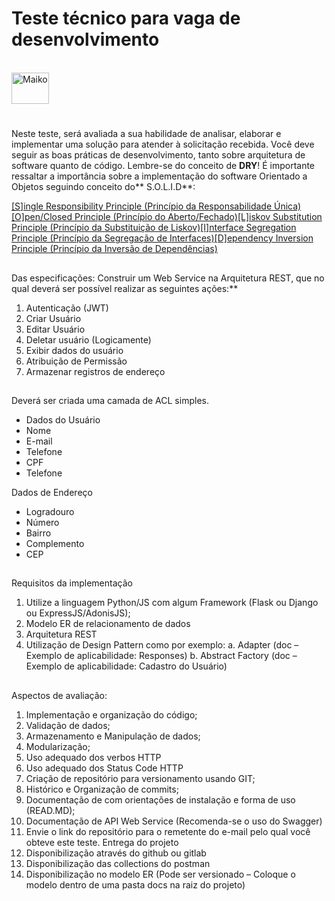 # Teste técnico para vaga de desenvolvimento

<div style="display: inline_block"><br>
  <img align="center" alt="Maiko" height="50" width="60" src="https://cdn.jsdelivr.net/gh/devicons/devicon/icons/python/python-original.svg"">
    </div> 
    
 #

Neste teste, será avaliada a sua habilidade de analisar, elaborar e implementar uma solução
para atender à solicitação recebida. Você deve seguir as boas práticas de desenvolvimento, tanto
sobre arquitetura de software quanto de código.
Lembre-se do conceito de **DRY**!
É importante ressaltar a importância sobre a implementação do software Orientado a Objetos
seguindo conceito do** S.O.L.I.D**:

[[S]ingle Responsibility Principle (Princípio da Responsabilidade Única)[O]pen/Closed Principle (Princípio do Aberto/Fechado)[L]iskov Substitution Principle (Princípio da Substituição de Liskov)[I]nterface Segregation Principle (Princípio da Segregação de Interfaces)[D]ependency Inversion Principle (Princípio da Inversão de Dependências)](https://pt.wikipedia.org/wiki/SOLID "[S]ingle Responsibility Principle (Princípio da Responsabilidade Única)[O]pen/Closed Principle (Princípio do Aberto/Fechado)[L]iskov Substitution Principle (Princípio da Substituição de Liskov)[I]nterface Segregation Principle (Princípio da Segregação de Interfaces)[D]ependency Inversion Principle (Princípio da Inversão de Dependências)")


##
Das especificações:
Construir um Web Service na Arquitetura REST, que no qual deverá ser possível realizar as
seguintes ações:**
1. Autenticação (JWT)
2. Criar Usuário
3. Editar Usuário
4. Deletar usuário (Logicamente)
5. Exibir dados do usuário
6. Atribuição de Permissão
7. Armazenar registros de endereço

##
Deverá ser criada uma camada de ACL simples.

- Dados do Usuário
- Nome
- E-mail
- Telefone
- CPF
- Telefone

Dados de Endereço
- Logradouro
- Número
- Bairro
- Complemento
- CEP


##
Requisitos da implementação

1. Utilize a linguagem Python/JS com algum Framework (Flask ou Django ou ExpressJS/AdonisJS);
2. Modelo ER de relacionamento de dados
3. Arquitetura REST
4. Utilização de Design Pattern como por exemplo:
a. Adapter (doc – Exemplo de aplicabilidade: Responses)
b. Abstract Factory (doc – Exemplo de aplicabilidade: Cadastro do Usuário)

##
Aspectos de avaliação:

1. Implementação e organização do código;
2. Validação de dados;
3. Armazenamento e Manipulação de dados;
4. Modularização;
5. Uso adequado dos verbos HTTP
6. Uso adequado dos Status Code HTTP
7. Criação de repositório para versionamento usando GIT;
8. Histórico e Organização de commits;
9. Documentação de com orientações de instalação e forma de uso (READ.MD);
10. Documentação de API Web Service (Recomenda-se o uso do Swagger)
11. Envie o link do repositório para o remetente do e-mail pelo qual você obteve este teste.
Entrega do projeto
1. Disponibilização através do github ou gitlab
2. Disponibilização das collections do postman
3. Disponibilização no modelo ER (Pode ser versionado – Coloque o modelo dentro de uma
pasta docs na raiz do projeto)
